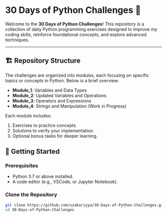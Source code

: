 # 30 Days of Python Challenges 🚀

Welcome to the **30 Days of Python Challenges**! This repository is a collection of daily Python programming exercises designed to improve my coding skills, reinforce foundational concepts, and explore advanced techniques.

---

## 🏗 Repository Structure
The challenges are organized into modules, each focusing on specific topics or concepts in Python. Below is a brief overview:

- **Module_1**: Variables and Data Types
- **Module_2**: Updated Variables and Operations
- **Module_3**: Operators and Expressions
- **Module_4**: Strings and Manipulation (Work in Progress)

Each module includes:
1. Exercises to practice concepts.
2. Solutions to verify your implementation.
3. Optional bonus tasks for deeper learning.


## 🚀 Getting Started
### Prerequisites
- Python 3.7 or above installed.
- A code editor (e.g., VSCode, or Jupyter Notebook).

### Clone the Repository
```bash
git clone https://github.com/uzakariyya/30-Days-of-Python-Challenges.git
cd 30-Days-of-Python-Challenges
